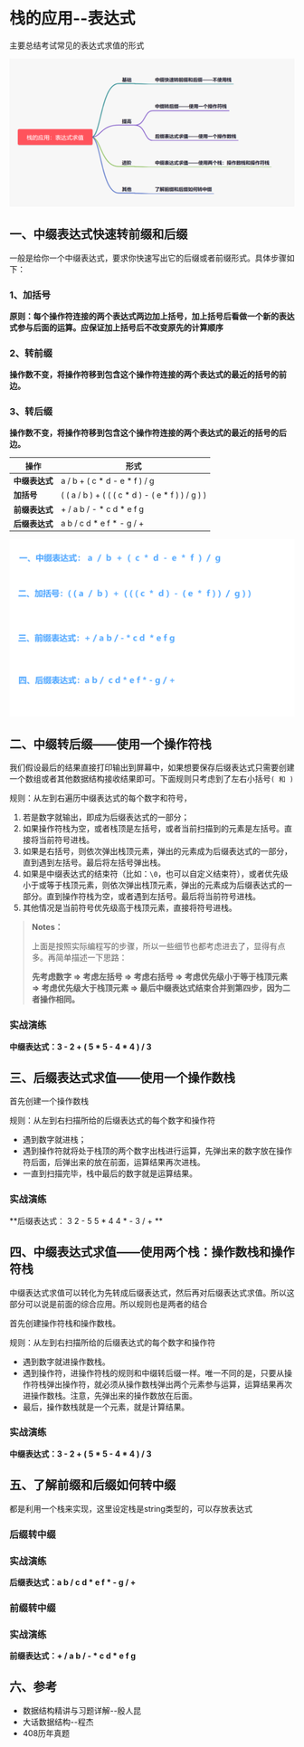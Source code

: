 # 栈的应用--表达式

主要总结考试常见的表达式求值的形式

![image-20210402214846535](assets/%E6%A0%88%E7%9A%84%E5%BA%94%E7%94%A8/image-20210402214846535.png)

## 一、中缀表达式快速转前缀和后缀

一般是给你一个中缀表达式，要求你快速写出它的后缀或者前缀形式。具体步骤如下：

### 1、加括号

**原则：每个操作符连接的两个表达式两边加上括号，加上括号后看做一个新的表达式参与后面的运算。应保证加上括号后不改变原先的计算顺序**

### 2、转前缀

**操作数不变，将操作符移到包含这个操作符连接的两个表达式的最近的括号的前边。**

### 3、转后缀

**操作数不变，将操作符移到包含这个操作符连接的两个表达式的最近的括号的后边。**

| 操作           | 形式                                              |
| -------------- | ------------------------------------------------- |
| **中缀表达式** | a / b + ( c * d - e * f ) / g                     |
| **加括号**     | ( ( a / b ) + ( ( ( c * d ) - ( e * f ) ) / g ) ) |
| **前缀表达式** | + / a b / - * c d * e f g                         |
| **后缀表达式** | a b / c d * e f * - g / +                         |

![image-20210327223301727](assets/%E6%A0%88%E7%9A%84%E5%BA%94%E7%94%A8/image-20210327223301727.png)

## 二、中缀转后缀——使用一个操作符栈

我们假设最后的结果直接打印输出到屏幕中，如果想要保存后缀表达式只需要创建一个数组或者其他数据结构接收结果即可。下面规则只考虑到了左右小括号`( 和 )`

规则：从左到右遍历中缀表达式的每个数字和符号，

1. 若是数字就输出，即成为后缀表达式的一部分；
2. 如果操作符栈为空，或者栈顶是左括号，或者当前扫描到的元素是左括号。直接将当前符号进栈。
3. 如果是右括号，则依次弹出栈顶元素，弹出的元素成为后缀表达式的一部分，直到遇到左括号。最后将左括号弹出栈。
4. 如果是中缀表达式的结束符（比如：`\0`，也可以自定义结束符），或者优先级小于或等于栈顶元素，则依次弹出栈顶元素，弹出的元素成为后缀表达式的一部分。直到操作符栈为空，或者遇到左括号。最后将当前符号进栈。
5. 其他情况是当前符号优先级高于栈顶元素，直接将符号进栈。

> **Notes：**
>
> 上面是按照实际编程写的步骤，所以一些细节也都考虑进去了，显得有点多。再简单描述一下思路：
>
> **先考虑数字 => 考虑左括号 => 考虑右括号 => 考虑优先级小于等于栈顶元素 => 考虑优先级大于栈顶元素 => 最后中缀表达式结束合并到第四步，因为二者操作相同。**



### 实战演练

**中缀表达式：3 - 2 + ( 5 * 5 - 4 * 4 ) / 3**



## 三、后缀表达式求值——使用一个操作数栈

首先创建一个操作数栈

规则：从左到右扫描所给的后缀表达式的每个数字和操作符

- 遇到数字就进栈；
- 遇到操作符就将处于栈顶的两个数字出栈进行运算，先弹出来的数字放在操作符后面，后弹出来的放在前面，运算结果再次进栈。
- 一直到扫描完毕，栈中最后的数字就是运算结果。

### 实战演练

**后缀表达式： 3 2 - 5 5 * 4 4 * - 3  / + **



## 四、中缀表达式求值——使用两个栈：操作数栈和操作符栈

中缀表达式求值可以转化为先转成后缀表达式，然后再对后缀表达式求值。所以这部分可以说是前面的综合应用。所以规则也是两者的结合

首先创建操作符栈和操作数栈。

规则：从左到右扫描所给的后缀表达式的每个数字和操作符

* 遇到数字就进操作数栈。
* 遇到操作符，进操作符栈的规则和中缀转后缀一样。唯一不同的是，只要从操作符栈弹出操作符，就必须从操作数栈弹出两个元素参与运算，运算结果再次进操作数栈。注意，先弹出来的操作数放在后面。
* 最后，操作数栈就是一个元素，就是计算结果。

### 实战演练

**中缀表达式：3 - 2 + ( 5 * 5 - 4 * 4 ) / 3**





## 五、了解前缀和后缀如何转中缀

都是利用一个栈来实现，这里设定栈是string类型的，可以存放表达式

### 后缀转中缀

### 实战演练

**后缀表达式：a b / c d * e f * - g / +**



### 前缀转中缀

### 实战演练

**前缀表达式：+ / a b / - * c d * e f g**





## 六、参考

* 数据结构精讲与习题详解--殷人昆
* 大话数据结构--程杰
* 408历年真题









